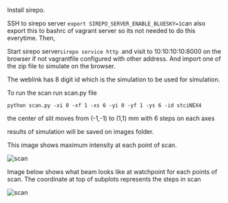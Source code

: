 Install sirepo.

SSH to sirepo server
```export SIREPO_SERVER_ENABLE_BLUESKY=1```can also export this to bashrc of vagrant server so its not needed to do this everytime. Then,

Start sirepo server```sirepo service http ```and visit to 10:10:10:10:8000 on the browser if not vagrantfile configured with other address.  And import one of the zip file to simulate on the browser.


The weblink has 8 digit id which is the simulation to be used for simulation.

To run the scan run scan.py file
```
python scan.py -xi 0 -xf 1 -xs 6 -yi 0 -yf 1 -ys 6 -id stciNEX4
```
the center of slit moves from (-1,-1) to (1,1) mm with 6 steps on each axes

results of simulation will be saved on images folder. 

This image shows maximum intensity at each point of scan.

![scan](./sample_images/scan.png)

Image below shows what beam looks like at watchpoint for each points of scan. The coordinate at top of subplots represents the steps in scan

![scan](./sample_images/scan_intensities.png)
